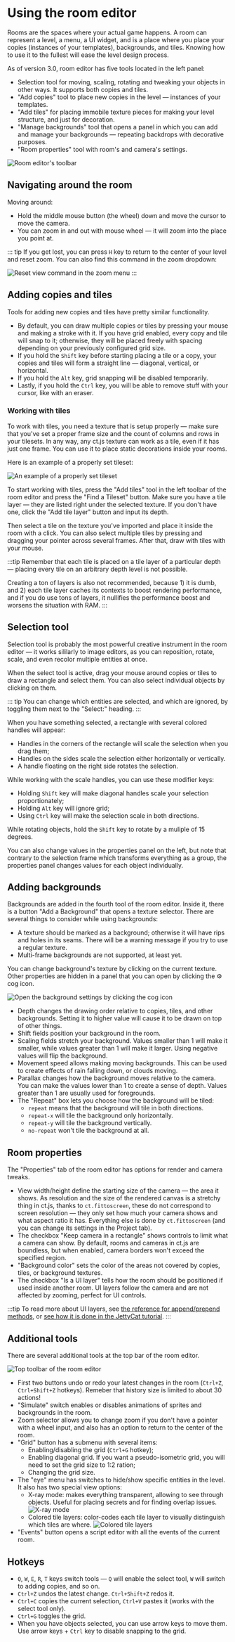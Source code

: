 # Using the room editor

Rooms are the spaces where your actual game happens. A room can represent a level, a menu, a UI widget, and is a place where you place your copies (instances of your templates), backgrounds, and tiles. Knowing how to use it to the fullest will ease the level design process.

As of version 3.0, room editor has five tools located in the left panel:

* Selection tool for moving, scaling, rotating and tweaking your objects in other ways. It supports both copies and tiles.
* "Add copies" tool to place new copies in the level — instances of your templates.
* "Add tiles" for placing immobile texture pieces for making your level structure, and just for decoration.
* "Manage backgrounds" tool that opens a panel in which you can add and manage your backgrounds — repeating backdrops with decorative purposes.
* "Room properties" tool with room's and camera's settings.

![Room editor's toolbar](./images/roomEditor_toolbar.png)

## Navigating around the room

Moving around:

* Hold the middle mouse button (the wheel) down and move the cursor to move the camera.
* You can zoom in and out with mouse wheel — it will zoom into the place you point at.

::: tip
If you get lost, you can press `H` key to return to the center of your level and reset zoom. You can also find this command in the zoom dropdown:

![Reset view command in the zoom menu](./images/roomEditor_resetView.png)
:::

## Adding copies and tiles

Tools for adding new copies and tiles have pretty similar functionality.

* By default, you can draw multiple copies or tiles by pressing your mouse and making a stroke with it. If you have grid enabled, every copy and tile will snap to it; otherwise, they will be placed freely with spacing depending on your previously configured grid size.
* If you hold the `Shift` key before starting placing a tile or a copy, your copies and tiles will form a straight line — diagonal, vertical, or horizontal.
* If you hold the `Alt` key, grid snapping will be disabled temporarily.
* Lastly, if you hold the `Ctrl` key, you will be able to remove stuff with your cursor, like with an eraser.

### Working with tiles

To work with tiles, you need a texture that is setup properly — make sure that you've set a proper frame size and the count of columns and rows in your tilesets. In any way, any ct.js texture can work as a tile, even if it has just one frame. You can use it to place static decorations inside your rooms.

Here is an example of a properly set tileset:

![An example of a properly set tileset](./images/roomEditor_tilesetSettings.png)

To start working with tiles, press the "Add tiles" tool in the left toolbar of the room editor and press the "Find a Tileset" button. Make sure you have a tile layer — they are listed right under the selected texture. If you don't have one, click the "Add tile layer" button and input its depth.

Then select a tile on the texture you've imported and place it inside the room with a click. You can also select multiple tiles by pressing and dragging your pointer across several frames. After that, draw with tiles with your mouse.

:::tip
Remember that each tile is placed on a tile layer of a particular depth — placing every tile on an arbitrary depth level is not possible.

Creating a ton of layers is also not recommended, because 1) it is dumb, and 2) each tile layer caches its contexts to boost rendering performance, and if you do use tons of layers, it nullifies the performance boost and worsens the situation with RAM.
:::

## Selection tool

Selection tool is probably the most powerful creative instrument in the room editor — it works sililarly to image editors, as you can reposition, rotate, scale, and even recolor multiple entities at once.

When the select tool is active, drag your mouse around copies or tiles to draw a rectangle and select them. You can also select individual objects by clicking on them.

::: tip
You can change which entities are selected, and which are ignored, by toggling them next to the "Select:" heading.
:::

When you have something selected, a rectangle with several colored handles will appear:

* Handles in the corners of the rectangle will scale the selection when you drag them;
* Handles on the sides scale the selection either horizontally or vertically.
* A handle floating on the right side rotates the selection.

While working with the scale handles, you can use these modifier keys:

* Holding `Shift` key will make diagonal handles scale your selection proportionately;
* Holding `Alt` key will ignore grid;
* Using `Ctrl` key will make the selection scale in both directions.

While rotating objects, hold the `Shift` key to rotate by a muliple of 15 degrees.

You can also change values in the properties panel on the left, but note that contrary to the selection frame which transforms everything as a group, the properties panel changes values for each object individually.

## Adding backgrounds

Backgrounds are added in the fourth tool of the room editor. Inside it, there is a button "Add a Background" that opens a texture selector. There are several things to consider while using backgrounds:

* A texture should be marked as a background; otherwise it will have rips and holes in its seams. There will be a warning message if you try to use a regular texture.
* Multi-frame backgrounds are not supported, at least yet.

You can change background's texture by clicking on the current texture. Other properties are hidden in a panel that you can open by clicking the ⚙ cog icon.

![Open the background settings by clicking the cog icon](./images/roomEditor_backgroundSettings.png)

* Depth changes the drawing order relative to copies, tiles, and other backgrounds. Setting it to higher value will cause it to be drawn on top of other things.
* Shift fields position your background in the room.
* Scaling fields stretch your background. Values smaller than 1 will make it smaller, while values greater than 1 will make it larger. Using negative values will flip the background.
* Movement speed allows making moving backgrounds. This can be used to create effects of rain falling down, or clouds moving.
* Parallax changes how the background moves relative to the camera. You can make the values lower than 1 to create a sense of depth. Values greater than 1 are usually used for foregrounds.
* The "Repeat" box lets you choose how the background will be tiled:
  * `repeat` means that the background will tile in both directions.
  * `repeat-x` will tile the background only horizontally.
  * `repeat-y` will tile the background vertically.
  * `no-repeat` won't tile the background at all.

## Room properties

The "Properties" tab of the room editor has options for render and camera tweaks.

* View width/height define the starting size of the camera — the area it shows. As resolution and the size of the rendered canvas is a stretchy thing in ct.js, thanks to `ct.fittoscreen`, these do not correspond to screen resolution — they only set how much your camera shows and what aspect ratio it has. Everything else is done by `ct.fittoscreen` (and you can change its settings in the Project tab).
* The checkbox "Keep camera in a rectangle" shows controls to limit what a camera can show. By default, rooms and cameras in ct.js are boundless, but when enabled, camera borders won't exceed the specified region.
* "Background color" sets the color of the areas not covered by copies, tiles, or background textures.
* The checkbox "Is a UI layer" tells how the room should be positioned if used inside another room. UI layers follow the camera and are not affected by zooming, perfect for UI controls.

:::tip
To read more about UI layers, see [the reference for append/prepend methods](ct.rooms.html#ct-rooms-append-nameoftheroom-ext-and-ct-rooms-prepend-nameoftheroom-ext), or [see how it is done in the JettyCat tutorial](tut-making-jettycat.html#creating-menus).
:::

## Additional tools

There are several additional tools at the top bar of the room editor.

![Top toolbar of the room editor](./images/roomEditor_topToolbar.png)

* First two buttons undo or redo your latest changes in the room (`Ctrl+Z`, `Ctrl+Shift+Z` hotkeys). Remeber that history size is limited to about 30 actions!
* "Simulate" switch enables or disables animations of sprites and backgrounds in the room.
* Zoom selector allows you to change zoom if you don't have a pointer with a wheel input, and also has an option to return to the center of the room.
* "Grid" button has a submenu with several items:
  * Enabling/disabling the grid (`Ctrl+G` hotkey);
  * Enabling diagonal grid. If you want a pseudo-isometric grid, you will need to set the grid size to 1:2 ration;
  * Changing the grid size.
* The "eye" menu has switches to hide/show specific entities in the level. It also has two special view options:
  * X-ray mode: makes everything transparent, allowing to see through objects. Useful for placing secrets and for finding overlap issues.
  ![X-ray mode](./images/roomEditor_xRay.png)
  * Colored tile layers: color-codes each tile layer to visually distinguish which tiles are where.
  ![Colored tile layers](./images/roomEditor_colorizeTileLayers.png)
* "Events" button opens a script editor with all the events of the current room.

## Hotkeys

* `Q`, `W`, `E`, `R`, `T` keys switch tools — `Q` will enable the select tool, `W` will switch to adding copies, and so on.
* `Ctrl+Z` undos the latest change. `Ctrl+Shift+Z` redos it.
* `Ctrl+C` copies the current selection, `Ctrl+V` pastes it (works with the select tool only).
* `Ctrl+G` toggles the grid.
* When you have objects selected, you can use arrow keys to move them. Use arrow keys + `Ctrl` key to disable snapping to the grid.